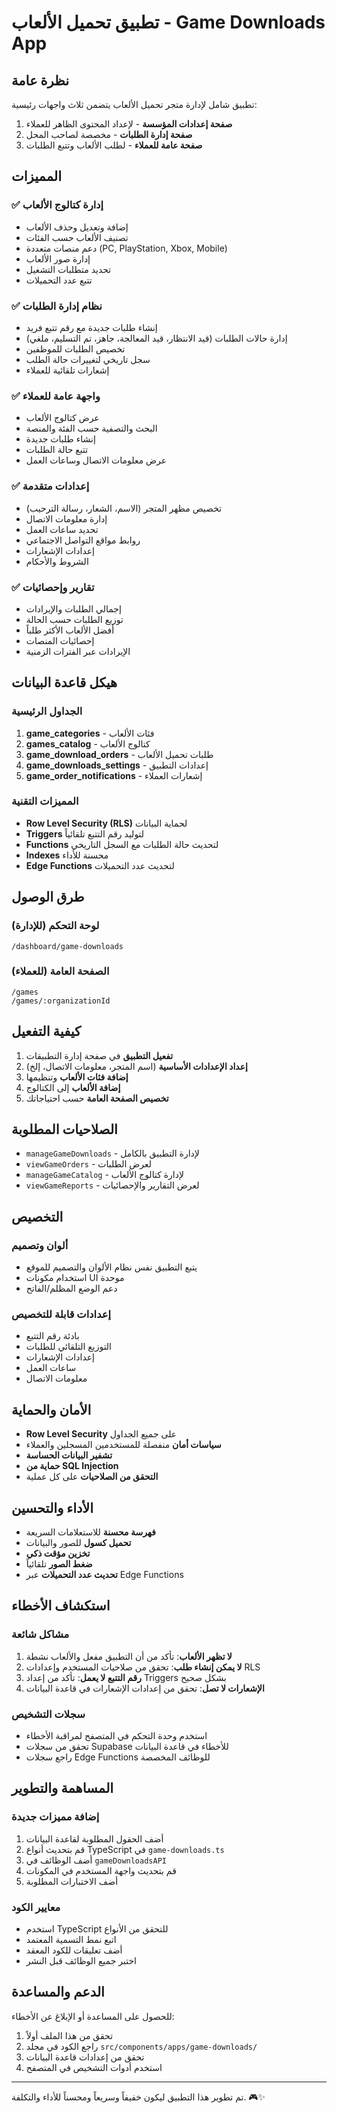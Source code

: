 # تطبيق تحميل الألعاب - Game Downloads App

## نظرة عامة

تطبيق شامل لإدارة متجر تحميل الألعاب يتضمن ثلاث واجهات رئيسية:

1. **صفحة إعدادات المؤسسة** - لإعداد المحتوى الظاهر للعملاء
2. **صفحة إدارة الطلبات** - مخصصة لصاحب المحل
3. **صفحة عامة للعملاء** - لطلب الألعاب وتتبع الطلبات

## المميزات

### ✅ إدارة كتالوج الألعاب
- إضافة وتعديل وحذف الألعاب
- تصنيف الألعاب حسب الفئات
- دعم منصات متعددة (PC, PlayStation, Xbox, Mobile)
- إدارة صور الألعاب
- تحديد متطلبات التشغيل
- تتبع عدد التحميلات

### ✅ نظام إدارة الطلبات
- إنشاء طلبات جديدة مع رقم تتبع فريد
- إدارة حالات الطلبات (قيد الانتظار، قيد المعالجة، جاهز، تم التسليم، ملغي)
- تخصيص الطلبات للموظفين
- سجل تاريخي لتغييرات حالة الطلب
- إشعارات تلقائية للعملاء

### ✅ واجهة عامة للعملاء
- عرض كتالوج الألعاب
- البحث والتصفية حسب الفئة والمنصة
- إنشاء طلبات جديدة
- تتبع حالة الطلبات
- عرض معلومات الاتصال وساعات العمل

### ✅ إعدادات متقدمة
- تخصيص مظهر المتجر (الاسم، الشعار، رسالة الترحيب)
- إدارة معلومات الاتصال
- تحديد ساعات العمل
- روابط مواقع التواصل الاجتماعي
- إعدادات الإشعارات
- الشروط والأحكام

### ✅ تقارير وإحصائيات
- إجمالي الطلبات والإيرادات
- توزيع الطلبات حسب الحالة
- أفضل الألعاب الأكثر طلباً
- إحصائيات المنصات
- الإيرادات عبر الفترات الزمنية

## هيكل قاعدة البيانات

### الجداول الرئيسية

1. **game_categories** - فئات الألعاب
2. **games_catalog** - كتالوج الألعاب
3. **game_download_orders** - طلبات تحميل الألعاب
4. **game_downloads_settings** - إعدادات التطبيق
5. **game_order_notifications** - إشعارات العملاء

### المميزات التقنية

- **Row Level Security (RLS)** لحماية البيانات
- **Triggers** لتوليد رقم التتبع تلقائياً
- **Functions** لتحديث حالة الطلبات مع السجل التاريخي
- **Indexes** محسنة للأداء
- **Edge Functions** لتحديث عدد التحميلات

## طرق الوصول

### لوحة التحكم (للإدارة)
```
/dashboard/game-downloads
```

### الصفحة العامة (للعملاء)
```
/games
/games/:organizationId
```

## كيفية التفعيل

1. **تفعيل التطبيق** في صفحة إدارة التطبيقات
2. **إعداد الإعدادات الأساسية** (اسم المتجر، معلومات الاتصال، إلخ)
3. **إضافة فئات الألعاب** وتنظيمها
4. **إضافة الألعاب** إلى الكتالوج
5. **تخصيص الصفحة العامة** حسب احتياجاتك

## الصلاحيات المطلوبة

- `manageGameDownloads` - لإدارة التطبيق بالكامل
- `viewGameOrders` - لعرض الطلبات
- `manageGameCatalog` - لإدارة كتالوج الألعاب
- `viewGameReports` - لعرض التقارير والإحصائيات

## التخصيص

### ألوان وتصميم
- يتبع التطبيق نفس نظام الألوان والتصميم للموقع
- استخدام مكونات UI موحدة
- دعم الوضع المظلم/الفاتح

### إعدادات قابلة للتخصيص
- بادئة رقم التتبع
- التوزيع التلقائي للطلبات
- إعدادات الإشعارات
- ساعات العمل
- معلومات الاتصال

## الأمان والحماية

- **Row Level Security** على جميع الجداول
- **سياسات أمان** منفصلة للمستخدمين المسجلين والعملاء
- **تشفير البيانات الحساسة**
- **حماية من SQL Injection**
- **التحقق من الصلاحيات** على كل عملية

## الأداء والتحسين

- **فهرسة محسنة** للاستعلامات السريعة
- **تحميل كسول** للصور والبيانات
- **تخزين مؤقت ذكي**
- **ضغط الصور** تلقائياً
- **تحديث عدد التحميلات** عبر Edge Functions

## استكشاف الأخطاء

### مشاكل شائعة

1. **لا تظهر الألعاب**: تأكد من أن التطبيق مفعل والألعاب نشطة
2. **لا يمكن إنشاء طلب**: تحقق من صلاحيات المستخدم وإعدادات RLS
3. **رقم التتبع لا يعمل**: تأكد من إعداد Triggers بشكل صحيح
4. **الإشعارات لا تصل**: تحقق من إعدادات الإشعارات في قاعدة البيانات

### سجلات التشخيص

- استخدم وحدة التحكم في المتصفح لمراقبة الأخطاء
- تحقق من سجلات Supabase للأخطاء في قاعدة البيانات
- راجع سجلات Edge Functions للوظائف المخصصة

## المساهمة والتطوير

### إضافة مميزات جديدة

1. أضف الحقول المطلوبة لقاعدة البيانات
2. قم بتحديث أنواع TypeScript في `game-downloads.ts`
3. أضف الوظائف في `gameDownloadsAPI`
4. قم بتحديث واجهة المستخدم في المكونات
5. أضف الاختبارات المطلوبة

### معايير الكود

- استخدم TypeScript للتحقق من الأنواع
- اتبع نمط التسمية المعتمد
- أضف تعليقات للكود المعقد
- اختبر جميع الوظائف قبل النشر

## الدعم والمساعدة

للحصول على المساعدة أو الإبلاغ عن الأخطاء:

1. تحقق من هذا الملف أولاً
2. راجع الكود في مجلد `src/components/apps/game-downloads/`
3. تحقق من إعدادات قاعدة البيانات
4. استخدم أدوات التشخيص في المتصفح

---

تم تطوير هذا التطبيق ليكون خفيفاً وسريعاً ومحسناً للأداء والتكلفة. 🎮✨